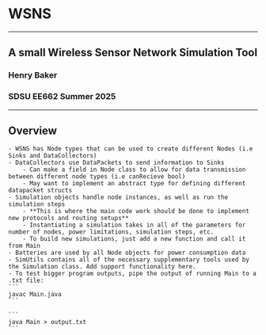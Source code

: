 # WSNS
---
## A small Wireless Sensor Network Simulation Tool 
### Henry Baker 
### SDSU EE662 Summer 2025
---
## Overview
    - WSNS has Node types that can be used to create different Nodes (i.e Sinks and DataCollectors)
    - DataCollectors use DataPackets to send information to Sinks
        - Can make a field in Node class to allow for data transmission between different node types (i.e canRecieve bool)
        - May want to implement an abstract type for defining different datapacket structs
    - Simulation objects handle node instances, as well as run the simulation steps 
        - **This is where the main code work should be done to implement new protocols and routing setups**
        - Instantiating a simulation takes in all of the parameters for number of nodes, power limitations, simulation steps, etc. 
        - To build new simulations, just add a new function and call it from Main
    - Batteries are used by all Node objects for power consumption data
    - SimUtils contains all of the necessary supplementary tools used by the Simulation class. Add support functionality here. 
    - To test bigger program outputs, pipe the output of running Main to a .txt file:    
    ```
    javac Main.java
    ```

    ``` 
    java Main > output.txt
    ```
